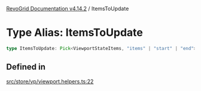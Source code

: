[RevoGrid Documentation v4.14.2](README.md) / ItemsToUpdate

# Type Alias: ItemsToUpdate

```ts
type ItemsToUpdate: Pick<ViewportStateItems, "items" | "start" | "end">;
```

## Defined in

[src/store/vp/viewport.helpers.ts:22](https://github.com/revolist/revogrid/blob/29f379095274a66a187c28b49fe0e1fb4170d3ea/src/store/vp/viewport.helpers.ts#L22)
